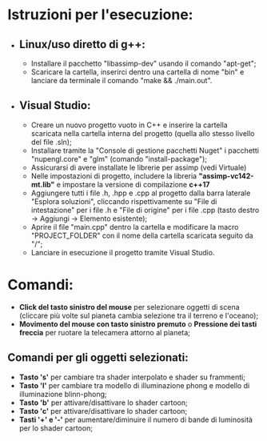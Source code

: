 <h1> Istruzioni per l'esecuzione: </h1>

<ul>
    <li>
        <h2>Linux/uso diretto di g++:</h2>
        <ul>
            <li>Installare il pacchetto "libassimp-dev" usando il comando "apt-get";</li>
            <li>Scaricare la cartella, inserirci dentro una cartella di nome "bin" e lanciare da terminale il comando "make && ./main.out".</li>
        </ul>
    </li>
    <li>
        <h2>Visual Studio:</li>
        <ul>
            <li>Creare un nuovo progetto vuoto in C++ e inserire la cartella scaricata nella cartella interna del progetto (quella allo stesso livello del file .sln);</li>
            <li>Installare tramite la "Console di gestione pacchetti Nuget" i pacchetti "nupengl.core" e "glm" (comando "install-package");</li>
            <li>Assicurarsi di avere installate le librerie per assimp (vedi Virtuale)</li>
            <li>Nelle impostazioni di progetto, includere la libreria <strong>"assimp-vc142-mt.lib"</strong> e impostare la versione di compilazione <strong>c++17</strong></li>
            <li>Aggiungere tutti i file .h, .hpp e .cpp al progetto dalla barra laterale "Esplora soluzioni", cliccando rispettivamente su "File di intestazione" per i file .h e "File di origine" per i file .cpp (tasto destro -> Aggiungi -> Elemento esistente);</li>
            <li>Aprire il file "main.cpp" dentro la cartella e modificare la macro "PROJECT_FOLDER" con il nome della cartella scaricata seguito da "/";</li>
            <li>Lanciare in esecuzione il progetto tramite Visual Studio.</li>
        </ul>
    </li>
</ul>

<h1> Comandi: </h1>

<ul>
    <li><strong>Click del tasto sinistro del mouse</strong> per selezionare oggetti di scena (cliccare più volte sul pianeta cambia selezione tra il terreno e l'oceano);</li>
    <li><strong>Movimento del mouse con tasto sinistro premuto</strong> o <strong>Pressione dei tasti freccia</strong> per ruotare la telecamera attorno al pianeta;</li>
</ul>
<h2>Comandi per gli oggetti selezionati:</h2>
<ul>
    <li><strong>Tasto 's'</strong> per cambiare tra shader interpolato e shader su frammenti;</li>
    <li><strong>Tasto 'l'</strong> per cambiare tra modello di illuminazione phong e modello di illuminazione blinn-phong;</li>
    <li><strong>Tasto 'b'</strong> per attivare/disattivare lo shader cartoon;</li>
    <li><strong>Tasto 'c'</strong> per attivare/disattivare lo shader cartoon;</li>
    <li><strong>Tasti '+' e '-'</strong> per aumentare/diminuire il numero di bande di luminosità per lo shader cartoon;</li>
</ul>
